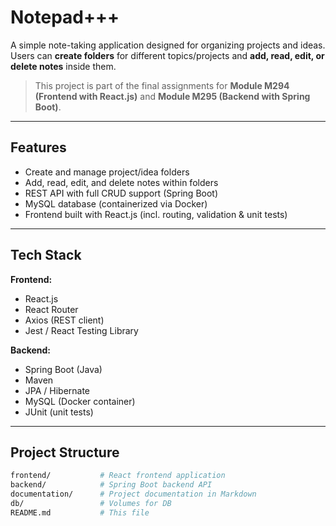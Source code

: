 # Notepad+++

A simple note-taking application designed for organizing projects and ideas. Users can **create folders** for different topics/projects and **add, read, edit, or delete notes** inside them.

> This project is part of the final assignments for **Module M294 (Frontend with React.js)** and **Module M295 (Backend with Spring Boot)**.

---

## Features

- Create and manage project/idea folders
- Add, read, edit, and delete notes within folders
- REST API with full CRUD support (Spring Boot)
- MySQL database (containerized via Docker)
- Frontend built with React.js (incl. routing, validation & unit tests)

---

## Tech Stack

**Frontend:**

- React.js
- React Router
- Axios (REST client)
- Jest / React Testing Library

**Backend:**

- Spring Boot (Java)
- Maven
- JPA / Hibernate
- MySQL (Docker container)
- JUnit (unit tests)

---

## Project Structure

```bash
frontend/           # React frontend application
backend/            # Spring Boot backend API
documentation/      # Project documentation in Markdown
db/                 # Volumes for DB
README.md           # This file
```
